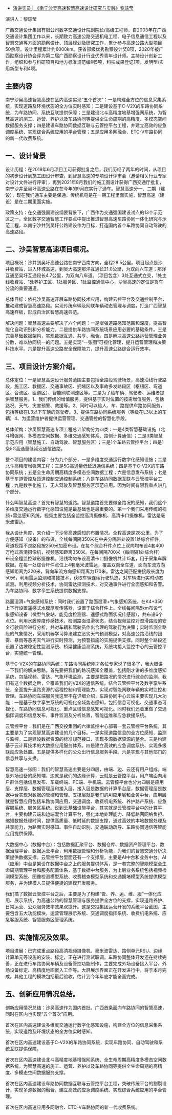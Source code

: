 - [演讲实录 | 《南宁沙吴高速智慧高速设计研究与实践》黎琮莹](https://mp.weixin.qq.com/s/R4TKnjQhi9JsiHRtFjcD7Q)

演讲人：黎琮莹

广西交通设计集团有限公司数字交通设计院副院长/高级工程师，自2003年在广西交通设计集团工作以来，长期致力高速公路交通机电工程、电子信息通信工程以及智慧交通等方面的勘察设计、顶层规划及研究工作，累计参与高速公路大型项目50余项，设计里程累计约6000km。获省部级优秀勘察设计奖8项，2020年被广西勘察设计协会评为第二届广西勘察设计行业优秀青年设计师。主持设计创新工作，组织和参与科研项目和地方标准规范编制5项，科技成果登记1项，发明型/实用新型专利4项。

## 主要内容

南宁沙吴高速智慧高速在区内高速实现“五个首次”：一是构建全方位的信息采集系统，实现道路及环境状态的全方位实时感知；二是建设基于C-V2X的车路协同系统，为车路协同、系统互联提供保障；三是建设北斗高精度地基增强网系统，为智慧高速的施工、运营、养护以及车路协同等提供全生命周期的高精度、多模态空间数据服务支撑；四是建设车路协同数据互联与云管控平台工程，并建立高效的应急调度系统、实现综合系统应用的平台管理；五是应用多网融合、ETC-V车路协同的新一代收费系统。

## 一、设计背景

设计历程：在2019年6月项目工可获得批复之后，我们历经了两年的时间，从项目的初步设计到施工图设计审查，到智慧高速的专项设计评审会（邀请相关行业专家对设计文件进行评审），再到2021年8月我们的施工图设计获得广西交通厅批复，南宁沙井至吴圩高速公路在在今年的9月底实行了通车。智慧高速分一、二期（建设），现在我们通车主要是保通，传统机电是在一期工程里面实施，智慧高速（建设）是在二期里面实施。

政策支持：在交通强国建设纲要背景下，广西作为交通强国建设试点的13个示范区之一，全区数字交通智慧工作要点中提出推进智慧高速车路协同一体化研究与示范工程，以南宁沙井到吴圩公路建设作为目标，打造国内首个车路协同自动驾驶的高速路段。

## 二、沙吴智慧高速项目概况。

项目概况：沙井到吴圩高速公路在南宁西南方向，全程28.5公里。项目起点是沙井收费站，进入环城高速，到吴大高速那洋互通长21.0公里，为双向六车道；那洋互通至吴圩互通段长4.7公里，为双向八车道。（项目包含）3处互通式立交，1处主线收费站、1处养护工区、1处服务区、1处监控通信中心，沙吴高速的定位是货车分流的重要通道。

总体目标：依托沙吴高速开展车路协同技术应用，构建云控平台及交通控制平台，推动建成智慧高速路段。实现传统车辆及网联车辆动态管理与调度，打造广西智慧高速样板，形成自治区智慧高速典范。

解决问题：智慧高速主要解决了六个问题：一是增强道路感知范围和深度，提高智能化自动识别和分析能力。二是提供车路协同系统场景应用必要的基础条件。三是完善基础数据架构，实现数据互通、共享、融合。四是解决高速公路运营管理业务分散，难以协同统一的问题。五是实现“一张图”可视化管理，提升运营管理和决策科技水平。六是提升高速公路安全保障能力，提升高速公路综合运行效率。

## 三、项目设计方案介绍。

总体定位：一是智慧高速设计服务范围主要包括全路段驾驶场景，高速沿线行驶路段，施工区、救援区、交通事故区、拥堵区以及事故多发路段区（枢纽区、弯道区、合流区、匝道区）、智能网联测速区等。二是为了给车辆、驾驶者、运维者提供智慧服务。1、我们传统的增值服务，提供基于实时位置的按需增值服务，包括路况、天气、灾害预警、救援等。2、同时可以给人、车、路提供车路协同服务，包括等级在L3以下车辆的驾驶者。3、提供车路协同系统服务（等级在L3以上的车辆）4、为运营维护者提供运营管理、交通管控的智慧化手段。

总体架构：沙吴智慧高速专项工程总计架构分为四类：一是4类智慧基础设施（北斗增强网、多模态空间数据、多维交通感知体系、路侧计算通信）；二是3类智慧示范应用（智慧施工、自动驾驶、智慧服务区）；三是1个车路云管控平台；四是1条5G高通量低延迟通信链路。

整个项目的建设内容：分为九个部分，一是多维度交通运行数字化感知设施；二是北斗高精度增强网工程；三是5G高通量低延迟通信系统；四是基于C-V2X的车路协同系统；五是全生命周期高精度多模态空间数据工程；六是信息发布系统；七是基于车道管控及匝道控制交通控制系统；八是车路协同数据互联与云管控平台工程；九是数字化施工、无人驾驶及智慧服务区示范应用。因为时间有限我重点讲几个部分。

什么叫智慧高速？首先有智慧的道路。智慧道路首先要做全路况的感知，我们这个多维度交通运行数字化感知设施是最基础也是最重要的。第一个我们采用传统的视频+雷达感知系统，视频主要包括全监控高清摄像机、高清卡口摄像机，雷达是毫米波雷达。

我从设计角度，来介绍一下沙吴高速感知的布置情况。全程高速是28公里，为了方便感知（设备）的布设，全线每间隔350米在中央分隔带处设置1处综合杆件，弯道视距不良路段按250米加密布设。在每个综合杆件点位上双向均布设4套400万枪式高清摄像机，视频感知距离350米。在每间隔700米（每间隔1处综合杆）布设全程监控球形摄像机。沿线均匀布设高清卡口摄像机共计15套，用于采集车牌数据。在每一处综合杆件点位上4套毫米波雷达，覆盖双向全车道，面向车流方向感知距离为220米，背向车流方向感知距离为170米。雷达之间匹配拼接段长度为50米，利用雷达监测和拼接技术，获取车辆连续行驶轨迹，对车辆进行实时动态监测。利用视频分析技术，协同雷达探测技术，对交通事件进行全面感知和告警。为车路协同、数字孪生系统提供数据支撑。

路面湿滑+气象感知系统：同时我们设置了路面湿滑+气象感知系统。在K4+350上下行设置遥感式水膜厚度传感器，设置于综合杆件上。全线每间隔5km布设气象感知设备（微型气象站、能见度检测器、遥感式路面状况传感器），共布设6个点位。利用水膜厚度传感技术，检测路面湿滑状态，结合视频监控对湿滑路段的安全行驶风险进行分析，并对车辆和驾驶员作出合理的驾驶行为决策；实时监测全路段的气象情况，采用机器学习算法建立恶劣天气预测模型，对高速公路沿线的团雾、暴雨等恶劣天气进行实时预测，为预警措施的实施提供支撑。同时整个路段还设置了边坡稳定性监测系统、桥梁健康监测系统，系统均接入监控中心的云管控平台，实施统一管理。

基于C-V2X的车路协同系统：车路协同系统刚才各位专家说了很多了，我大概讲一下我们的解决思路。首先要把我们的路况感知全覆盖，包括刚才讲的多维度感知系统，包括视频、雷达、气象环境监测，主要是把路况的情况进行综合的监测。我们有这个数据之后，全覆盖我们的V2X的通信系统。结合云管控平台及数字孪生系统，全面提升道路资源的远程控制和管理能力，实现对智能网联车辆的实时监控和管理。车路协同车端服务我这里不在详细介绍，车路协同中心云端主要实现几大功能：一是基于数字孪生系统的可视化全域势态感知，包括信息可视化、交通事态可视化、车路协同信息可视化、重点区域信息感知可视化。同时我们还着重做了交通指挥调度和信息发布，事件监测及分析处置，智能运维和应急救援系统。

云管控平台：我们是在广西交投集团的六律监控中心部署一套云管控平台系统，其主要是为了实现智慧高速建设的几个目标。一是实现道路信息的全方位感知、监测与监控。二是建设数据资源的标准规范接口、实现多源数据资源的整合。三是构建基于云计算技术的大数据应用服务体系。四是建立高效的应急调度系统、实现多级联动应急处置。五是提供多样化的公众出行信息服务手段。六是实现与其他部门的信息共享与交换。

智慧高速一张图：我们的智慧高速主要是分四层，由端、边、云还有用户组成。端是外场设备的感知端，边就是我们的边缘计算，云就是云管控平台，用户端面向用户群体包括信息发布、车载终端、PC端、手机端。云管控平台也分为四层是应用层、支撑层、数据管理层和接入层，接入层是数据的计算平台层，数据管理层是数据中台实现对数据的管控和管理。支撑层就是我们的AI应用层和业务中台，应用层就是智慧应用包括车路协同应用，交通调度、收费机电系统、养护路产系统、应急客服系统、服务区系统。说到云基础设施平台，其实就是云管控平台中的计算平台，主要构建云端和边端混合计算平台，强化本地处理能力、降低路网网络负担、缩短数据处理时间，提供高质量、低时延的数据支撑，通过高效的本地数据处理及共享能力，为路面实时感知、事件自动识别、交通联动疏导、车路协同通信等智能应用提供保障。

大数据中心（数据中台）：包括数据汇聚平台、数据仓库、数据资产管理平台、数据治理平台、数据运营平台，利用数据管理和分析功能，为我们的智慧交通分析决策提供数据支撑。云管控平台里面还有一个支撑层，主要是AI中台和业务中台。AI（应用）中台是架设在数据中台之上的服务提供体系，是一套完整的智能模型全生命周期管理平台和服务配置体系，基于数据中台服务，为上层业务系统包括视频检测模型系统、图像检测模型系统、收费稽查模型系统和交通拥堵模型系统提供模型服务，并为建模人员提供便捷的建模开发服务。

我们搞了数据云管控平台之后，主要是为了构建“管、养、运、维、服”一体化应用、展示系统，为高速公路的智慧管理与服务提供全方位的支撑，实现道路养护、日常运营、公众服务效率效果双提升。这是交投集团运营开发的系统平台截图，主要包含五大功能模块，运营管理展示系统、交通调度指挥系统、收费机电系统、应急客服系统、智慧服务区管理系统。

## 四、实施情况及效果。

项目进展：已完成重点路段高清视频摄像机、毫米波雷达、路侧单元RSU、边缘计算单元等设施的安装、标定，正在进行测试联调。车路协同整体开发还在持续完善，正在进行车路协同车辆及设备管控功能制作，主要完成外场设备接入平台、外场设备标定、高精度地图嵌入工作等。大屏展示界面正在开发进行中，将于本月完成。其他工程的模块包括最后验收，估计到今年年底才能全面完成。

## 五、创新应用情况总结。

创新应用情况总结：沙吴高速作为国内首批、广西首条面向车路协同的智慧高速，同时在区内也实现“五个首次”应用。

首次在区内高速建设多维度交通运行数字化感知设施，构建全方位的信息采集系统，实现道路及环境状态的全方位实时感知。

首次在区内高速建设基于C-V2X的车路协同系统，实现车路协同、自动驾驶和系统互联提供保障。

首次在区内高速建设北斗高精度地基增强网系统、全生命周期高精度多模态空间数据系统，为智慧高速的施工、运营、养护以及车路协同等提供全生命周期的高精度、多模态空间数据服务支撑。

首次在区内高速建设车路协同数据互联与云管控平台工程，突破传统平台的割裂设计，实现多源数据的融合，建立高效的应急调度系统、实现综合系统应用的平台管理。

首次在区内高速应用多网融合、ETC-V车路协同的新一代收费系统。